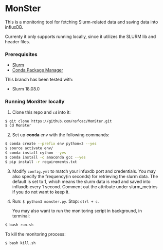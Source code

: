 # MonSter
This is a monitoring tool for fetching Slurm-related data and saving data into influxDB.

Currenty it only supports running locally, since it utilizes the SLURM lib and header files.

### Prerequisites
* [Slurm](https://www.schedmd.com)
* [Conda Package Manager](https://docs.conda.io/en/latest/)

This branch has been tested with:
* Slurm 18.08.0

### Running MonSter locally
1. Clone this repo and `cd` into it:

``` bash
$ git clone https://github.com/nsfcac/MonSter.git
$ cd MonSter
```
2. Set up __conda__ env with the following commands:

```bash
$ conda create --prefix env python=3 --yes
$ source activate env/
$ conda install cython --yes
$ conda install -c anaconda gcc --yes
$ pip install -r requirements.txt
```

3. Modify `config.yml` to match your infuxdb port and credentials. You may also specify the frequency(in seconds) for retrieving the slurm data. The default is set to 1, which means the slurm data is read and saved into influxdb every 1 second. Comment out the attribute under slurm_metrics if you do not want to keep it.

4. Run: `$ python3 monster.py`. Stop: `ctrl + c`.

   You may also want to run the monitoring script in background, in terminal:

```bash
$ bash run.sh
```

To kill the monitoring process:

```bash
$ bash kill.sh
```